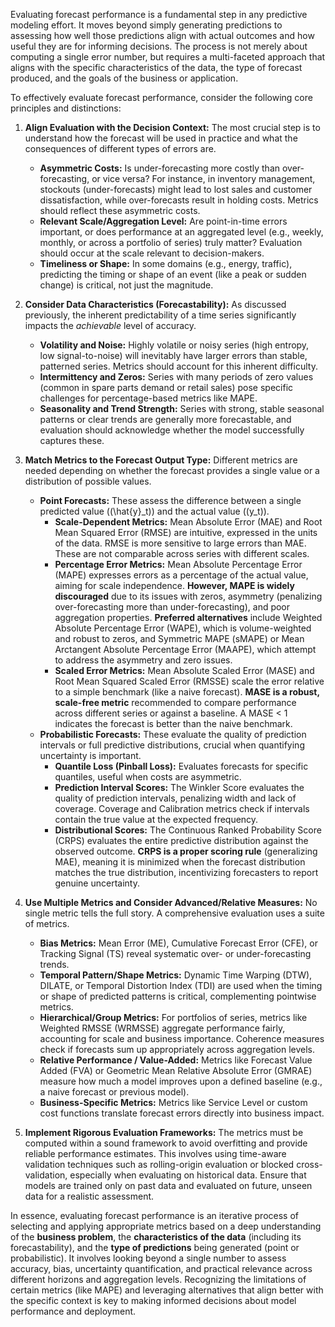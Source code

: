 Evaluating forecast performance is a fundamental step in any predictive modeling effort. It moves beyond simply generating predictions to assessing how well those predictions align with actual outcomes and how useful they are for informing decisions. The process is not merely about computing a single error number, but requires a multi-faceted approach that aligns with the specific characteristics of the data, the type of forecast produced, and the goals of the business or application.

To effectively evaluate forecast performance, consider the following core principles and distinctions:

1.  **Align Evaluation with the Decision Context:** The most crucial step is to understand how the forecast will be used in practice and what the consequences of different types of errors are.
    *   **Asymmetric Costs:** Is under-forecasting more costly than over-forecasting, or vice versa? For instance, in inventory management, stockouts (under-forecasts) might lead to lost sales and customer dissatisfaction, while over-forecasts result in holding costs. Metrics should reflect these asymmetric costs.
    *   **Relevant Scale/Aggregation Level:** Are point-in-time errors important, or does performance at an aggregated level (e.g., weekly, monthly, or across a portfolio of series) truly matter? Evaluation should occur at the scale relevant to decision-makers.
    *   **Timeliness or Shape:** In some domains (e.g., energy, traffic), predicting the timing or shape of an event (like a peak or sudden change) is critical, not just the magnitude.

2.  **Consider Data Characteristics (Forecastability):** As discussed previously, the inherent predictability of a time series significantly impacts the *achievable* level of accuracy.
    *   **Volatility and Noise:** Highly volatile or noisy series (high entropy, low signal-to-noise) will inevitably have larger errors than stable, patterned series. Metrics should account for this inherent difficulty.
    *   **Intermittency and Zeros:** Series with many periods of zero values (common in spare parts demand or retail sales) pose specific challenges for percentage-based metrics like MAPE.
    *   **Seasonality and Trend Strength:** Series with strong, stable seasonal patterns or clear trends are generally more forecastable, and evaluation should acknowledge whether the model successfully captures these.

3.  **Match Metrics to the Forecast Output Type:** Different metrics are needed depending on whether the forecast provides a single value or a distribution of possible values.
    *   **Point Forecasts:** These assess the difference between a single predicted value (\(\hat{y}_t\)) and the actual value (\(y_t\)).
        *   **Scale-Dependent Metrics:** Mean Absolute Error (MAE) and Root Mean Squared Error (RMSE) are intuitive, expressed in the units of the data. RMSE is more sensitive to large errors than MAE. These are not comparable across series with different scales.
        *   **Percentage Error Metrics:** Mean Absolute Percentage Error (MAPE) expresses errors as a percentage of the actual value, aiming for scale independence. **However, MAPE is widely discouraged** due to its issues with zeros, asymmetry (penalizing over-forecasting more than under-forecasting), and poor aggregation properties. **Preferred alternatives** include Weighted Absolute Percentage Error (WAPE), which is volume-weighted and robust to zeros, and Symmetric MAPE (sMAPE) or Mean Arctangent Absolute Percentage Error (MAAPE), which attempt to address the asymmetry and zero issues.
        *   **Scaled Error Metrics:** Mean Absolute Scaled Error (MASE) and Root Mean Squared Scaled Error (RMSSE) scale the error relative to a simple benchmark (like a naive forecast). **MASE is a robust, scale-free metric** recommended to compare performance across different series or against a baseline. A MASE < 1 indicates the forecast is better than the naive benchmark.
    *   **Probabilistic Forecasts:** These evaluate the quality of prediction intervals or full predictive distributions, crucial when quantifying uncertainty is important.
        *   **Quantile Loss (Pinball Loss):** Evaluates forecasts for specific quantiles, useful when costs are asymmetric.
        *   **Prediction Interval Scores:** The Winkler Score evaluates the quality of prediction intervals, penalizing width and lack of coverage. Coverage and Calibration metrics check if intervals contain the true value at the expected frequency.
        *   **Distributional Scores:** The Continuous Ranked Probability Score (CRPS) evaluates the entire predictive distribution against the observed outcome. **CRPS is a proper scoring rule** (generalizing MAE), meaning it is minimized when the forecast distribution matches the true distribution, incentivizing forecasters to report genuine uncertainty.

4.  **Use Multiple Metrics and Consider Advanced/Relative Measures:** No single metric tells the full story. A comprehensive evaluation uses a suite of metrics.
    *   **Bias Metrics:** Mean Error (ME), Cumulative Forecast Error (CFE), or Tracking Signal (TS) reveal systematic over- or under-forecasting trends.
    *   **Temporal Pattern/Shape Metrics:** Dynamic Time Warping (DTW), DILATE, or Temporal Distortion Index (TDI) are used when the timing or shape of predicted patterns is critical, complementing pointwise metrics.
    *   **Hierarchical/Group Metrics:** For portfolios of series, metrics like Weighted RMSSE (WRMSSE) aggregate performance fairly, accounting for scale and business importance. Coherence measures check if forecasts sum up appropriately across aggregation levels.
    *   **Relative Performance / Value-Added:** Metrics like Forecast Value Added (FVA) or Geometric Mean Relative Absolute Error (GMRAE) measure how much a model improves upon a defined baseline (e.g., a naive forecast or previous model).
    *   **Business-Specific Metrics:** Metrics like Service Level or custom cost functions translate forecast errors directly into business impact.

5.  **Implement Rigorous Evaluation Frameworks:** The metrics must be computed within a sound framework to avoid overfitting and provide reliable performance estimates. This involves using time-aware validation techniques such as rolling-origin evaluation or blocked cross-validation, especially when evaluating on historical data. Ensure that models are trained only on past data and evaluated on future, unseen data for a realistic assessment.

In essence, evaluating forecast performance is an iterative process of selecting and applying appropriate metrics based on a deep understanding of the **business problem**, the **characteristics of the data** (including its forecastability), and the **type of predictions** being generated (point or probabilistic). It involves looking beyond a single number to assess accuracy, bias, uncertainty quantification, and practical relevance across different horizons and aggregation levels. Recognizing the limitations of certain metrics (like MAPE) and leveraging alternatives that align better with the specific context is key to making informed decisions about model performance and deployment.

